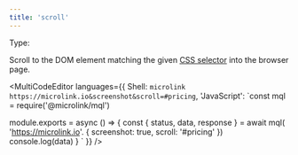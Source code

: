 ```yaml
---
title: 'scroll'
---
```


Type: <Type children='<string>'/>

Scroll to the DOM element matching the given [CSS selector](https://developer.mozilla.org/en-US/docs/Web/CSS/CSS_Selectors) into the browser page.

<MultiCodeEditor languages={{
  Shell: `microlink https://microlink.io&screenshot&scroll=#pricing`,
  'JavaScript': `const mql = require('@microlink/mql')
 
module.exports = async () => {
  const { status, data, response } = await mql(
    'https://microlink.io'. {
      screenshot: true,
      scroll: '#pricing'
  })
  console.log(data)
}
  `
  }}
/>
